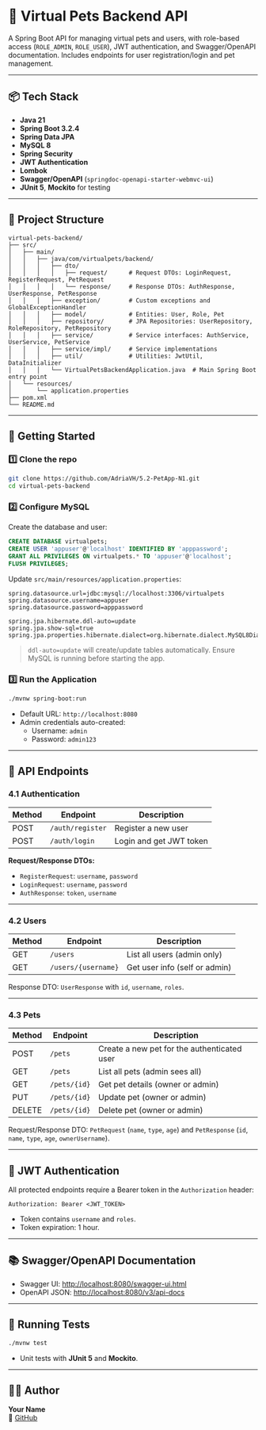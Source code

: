 # 🐾 Virtual Pets Backend API

A Spring Boot API for managing virtual pets and users, with role-based access (`ROLE_ADMIN`, `ROLE_USER`), JWT authentication, and Swagger/OpenAPI documentation. Includes endpoints for user registration/login and pet management.

---

## 📦 Tech Stack

- **Java 21**
- **Spring Boot 3.2.4**
- **Spring Data JPA**
- **MySQL 8**
- **Spring Security**
- **JWT Authentication**
- **Lombok**
- **Swagger/OpenAPI** (`springdoc-openapi-starter-webmvc-ui`)
- **JUnit 5**, **Mockito** for testing

---

## 📁 Project Structure

```
virtual-pets-backend/
├── src/
│   ├── main/
│   │   ├── java/com/virtualpets/backend/
│   │   │   ├── dto/
│   │   │   │   ├── request/      # Request DTOs: LoginRequest, RegisterRequest, PetRequest
│   │   │   │   └── response/     # Response DTOs: AuthResponse, UserResponse, PetResponse
│   │   │   ├── exception/        # Custom exceptions and GlobalExceptionHandler
│   │   │   ├── model/            # Entities: User, Role, Pet
│   │   │   ├── repository/       # JPA Repositories: UserRepository, RoleRepository, PetRepository
│   │   │   ├── service/          # Service interfaces: AuthService, UserService, PetService
│   │   │   ├── service/impl/     # Service implementations
│   │   │   ├── util/             # Utilities: JwtUtil, DataInitializer
│   │   │   └── VirtualPetsBackendApplication.java  # Main Spring Boot entry point
│   └── resources/
│       └── application.properties
├── pom.xml
└── README.md
```

---

## 🚀 Getting Started

### 1️⃣ Clone the repo

```bash
git clone https://github.com/AdriaVH/5.2-PetApp-N1.git
cd virtual-pets-backend
```

### 2️⃣ Configure MySQL

Create the database and user:

```sql
CREATE DATABASE virtualpets;
CREATE USER 'appuser'@'localhost' IDENTIFIED BY 'apppassword';
GRANT ALL PRIVILEGES ON virtualpets.* TO 'appuser'@'localhost';
FLUSH PRIVILEGES;
```

Update `src/main/resources/application.properties`:

```properties
spring.datasource.url=jdbc:mysql://localhost:3306/virtualpets
spring.datasource.username=appuser
spring.datasource.password=apppassword

spring.jpa.hibernate.ddl-auto=update
spring.jpa.show-sql=true
spring.jpa.properties.hibernate.dialect=org.hibernate.dialect.MySQL8Dialect
```

> `ddl-auto=update` will create/update tables automatically. Ensure MySQL is running before starting the app.

### 3️⃣ Run the Application

```bash
./mvnw spring-boot:run
```

- Default URL: `http://localhost:8080`
- Admin credentials auto-created:
  - Username: `admin`
  - Password: `admin123`

---

## 🔌 API Endpoints

### 4.1 Authentication

| Method | Endpoint        | Description               |
|--------|----------------|---------------------------|
| POST   | `/auth/register` | Register a new user      |
| POST   | `/auth/login`    | Login and get JWT token  |

**Request/Response DTOs:**

- `RegisterRequest`: `username`, `password`  
- `LoginRequest`: `username`, `password`  
- `AuthResponse`: `token`, `username`  

---

### 4.2 Users

| Method | Endpoint             | Description                         |
|--------|--------------------|-------------------------------------|
| GET    | `/users`            | List all users (admin only)         |
| GET    | `/users/{username}` | Get user info (self or admin)       |

Response DTO: `UserResponse` with `id`, `username`, `roles`.

---

### 4.3 Pets

| Method | Endpoint           | Description                                    |
|--------|------------------|------------------------------------------------|
| POST   | `/pets`            | Create a new pet for the authenticated user   |
| GET    | `/pets`            | List all pets (admin sees all)                |
| GET    | `/pets/{id}`       | Get pet details (owner or admin)              |
| PUT    | `/pets/{id}`       | Update pet (owner or admin)                   |
| DELETE | `/pets/{id}`       | Delete pet (owner or admin)                   |

Request/Response DTO: `PetRequest` (`name`, `type`, `age`) and `PetResponse` (`id`, `name`, `type`, `age`, `ownerUsername`).  

---

## 🔐 JWT Authentication

All protected endpoints require a Bearer token in the `Authorization` header:

```
Authorization: Bearer <JWT_TOKEN>
```

- Token contains `username` and `roles`.  
- Token expiration: 1 hour.

---

## 📚 Swagger/OpenAPI Documentation

- Swagger UI: [http://localhost:8080/swagger-ui.html](http://localhost:8080/swagger-ui.html)  
- OpenAPI JSON: [http://localhost:8080/v3/api-docs](http://localhost:8080/v3/api-docs)

---

## 🧪 Running Tests

```bash
./mvnw test
```

- Unit tests with **JUnit 5** and **Mockito**.

---

## 👨‍💻 Author

**Your Name**  
🔗 [GitHub](https://github.com/AdriaVH)

